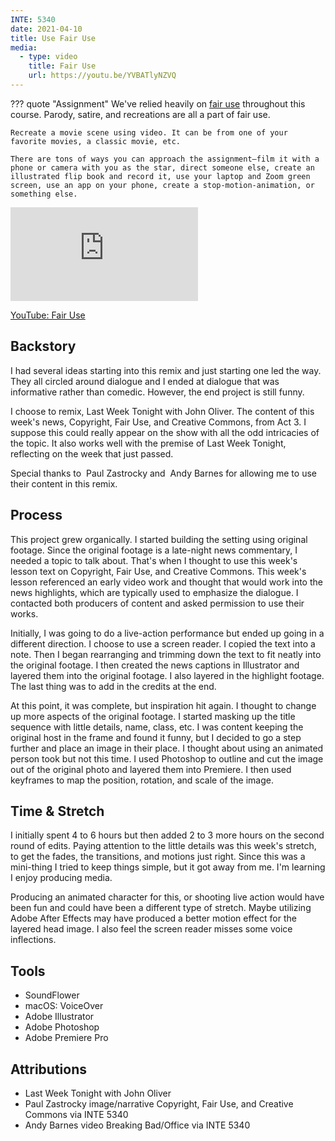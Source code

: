 ```yaml
---
INTE: 5340
date: 2021-04-10
title: Use Fair Use
media:
  - type: video
    title: Fair Use
    url: https://youtu.be/YVBATlyNZVQ
---
```


??? quote "Assignment"
    We've relied heavily on [fair use](https://fairuse.stanford.edu/overview/fair-use/what-is-fair-use/) throughout this course. Parody, satire, and recreations are all a part of fair use.

    Recreate a movie scene using video. It can be from one of your favorite movies, a classic movie, etc.

    There are tons of ways you can approach the assignment—film it with a phone or camera with you as the star, direct someone else, create an illustrated flip book and record it, use your laptop and Zoom green screen, use an app on your phone, create a stop-motion-animation, or something else.

<div class="aspect-ratio aspect-ratio--16-9">
  <iframe class="aspect-ratio--content" src="https://www.youtube-nocookie.com/embed/YVBATlyNZVQ" title="YouTube video " frameborder="0" allow="accelerometer; autoplay; clipboard-write; encrypted-media; gyroscope; picture-in-picture" allowfullscreen></iframe>
</div>

[YouTube: Fair Use](https://youtu.be/YVBATlyNZVQ)

## Backstory

I had several ideas starting into this remix and just starting one led the way. They all circled around dialogue and I ended at dialogue that was informative rather than comedic. However, the end project is still funny.

I choose to remix, Last Week Tonight with John Oliver. The content of this week's news, Copyright, Fair Use, and Creative Commons, from Act 3. I suppose this could really appear on the show with all the odd intricacies of the topic. It also works well with the premise of Last Week Tonight, reflecting on the week that just passed.

Special thanks to ﻿ Paul Zastrocky  and ﻿ Andy Barnes  for allowing me to use their content in this remix.

## Process

This project grew organically. I started building the setting using original footage. Since the original footage is a late-night news commentary, I needed a topic to talk about. That's when I thought to use this week's lesson text on Copyright, Fair Use, and Creative Commons. This week's lesson referenced an early video work and thought that would work into the news highlights, which are typically used to emphasize the dialogue. I contacted both producers of content and asked permission to use their works.

Initially, I was going to do a live-action performance but ended up going in a different direction. I choose to use a screen reader. I copied the text into a note. Then I began rearranging and trimming down the text to fit neatly into the original footage. I then created the news captions in Illustrator and layered them into the original footage. I also layered in the highlight footage. The last thing was to add in the credits at the end.

At this point, it was complete, but inspiration hit again. I thought to change up more aspects of the original footage. I started masking up the title sequence with little details, name, class, etc. I was content keeping the original host in the frame and found it funny, but I decided to go a step further and place an image in their place. I thought about using an animated person took but not this time. I used Photoshop to outline and cut the image out of the original photo and layered them into Premiere. I then used keyframes to map the position, rotation, and scale of the image.

## Time & Stretch

I initially spent 4 to 6 hours but then added 2 to 3 more hours on the second round of edits. Paying attention to the little details was this week's stretch, to get the fades, the transitions, and motions just right. Since this was a mini-thing I tried to keep things simple, but it got away from me. I'm learning I enjoy producing media.

Producing an animated character for this, or shooting live action would have been fun and could have been a different type of stretch. Maybe utilizing Adobe After Effects may have produced a better motion effect for the layered head image. I also feel the screen reader misses some voice inflections.

## Tools

- SoundFlower
- macOS: VoiceOver
- Adobe Illustrator
- Adobe Photoshop
- Adobe Premiere Pro

## Attributions

- Last Week Tonight with John Oliver
- Paul Zastrocky image/narrative Copyright, Fair Use, and Creative Commons via INTE 5340
- Andy Barnes video Breaking Bad/Office via INTE 5340
